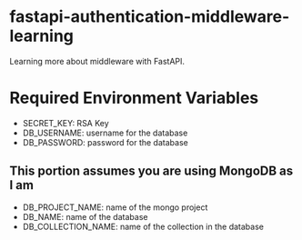 # fastapi-authentication-middleware-learning
Learning more about middleware with FastAPI.


# Required Environment Variables

- SECRET_KEY: RSA Key
- DB_USERNAME: username for the database
- DB_PASSWORD: password for the database

## This portion assumes you are using MongoDB as I am

- DB_PROJECT_NAME: name of the mongo project
- DB_NAME: name of the database
- DB_COLLECTION_NAME: name of the collection in the database
